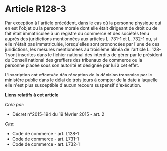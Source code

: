 # Article R128-3

Par exception à l'article précédent, dans le cas où la personne physique qui en est l'objet ou la personne morale dont elle
était dirigeant de droit ou de fait était immatriculée à un registre du commerce et des sociétés tenu auprès des juridictions
mentionnées aux articles L. 731-1 et L. 732-1 ou, si elle n'était pas immatriculée, lorsqu'elles sont prononcées par l'une de
ces juridictions, les mesures mentionnées au troisième alinéa de l'article L. 128-1 sont inscrites dans le fichier national
des interdits de gérer par le président du Conseil national des greffiers des tribunaux de commerce ou la personne placée
sous son autorité et désignée par lui à cet effet. 

L'inscription est effectuée dès réception de la décision transmise par le ministère public dans le délai de trois jours à
compter de la date à laquelle elle n'est plus susceptible d'aucun recours suspensif d'exécution.

**Liens relatifs à cet article**

_Créé par_:

  - Décret n°2015-194 du 19 février 2015 - art. 2

_Cite_:

  - Code de commerce - art. L128-1
  - Code de commerce - art. L731-1
  - Code de commerce - art. L732-1
